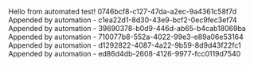 
 Hello from automated test! 0746bcf8-c127-47da-a2ec-9a4361c58f7d
 Appended by automation - c1ea22d1-8d30-43e9-bcf2-0ec9fec3ef74
Appended by automation - 39690378-b0d9-446d-ab65-b4cab18069ba
Appended by automation - 710077b8-552a-4022-99e3-e89a06e53164
Appended by automation - d1292822-4087-4a22-9b59-8d9d43f22fc1
Appended by automation - ed86d4db-2608-4126-9977-fcc0119d7540